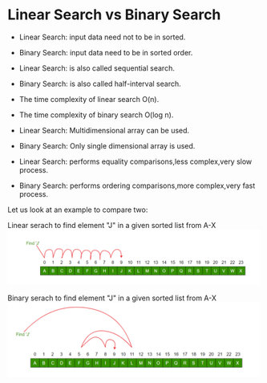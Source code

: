# Linear Search vs Binary Search

* Linear Search: input data need not to be in sorted.	
* Binary Search: input data need to be in sorted order.

* Linear Search: is also called sequential search.
* Binary Search: is also called half-interval search.

* The time complexity of linear search O(n). 	
* The time complexity of binary search O(log n).

* Linear Search: Multidimensional array can be used.
* Binary Search: Only single dimensional array is used.

* Linear Search: performs equality comparisons,less complex,very slow process.
* Binary Search: performs ordering comparisons,more complex,very fast process.

Let us look at an example to compare two:

Linear serach to find element "J" in a given sorted list from A-X 
![linearSearch.png](linearSearch.png)


Binary serach to find element "J" in a given sorted list from A-X
![binarysearch.png](binarysearch.png)

```


```